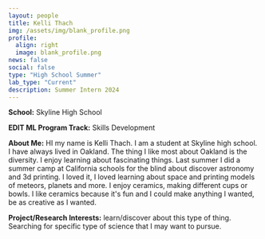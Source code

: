 ```yaml
---
layout: people
title: Kelli Thach
img: /assets/img/blank_profile.png
profile:
  align: right
  image: blank_profile.png
news: false
social: false
type: "High School Summer"
lab_type: "Current"
description: Summer Intern 2024
---
```


**School:** Skyline High School

**EDIT ML Program Track:**
Skills Development

**About Me:**
HI my name is Kelli Thach. I am a student at Skyline high school. I have always lived in Oakland. The thing I like most about Oakland is the diversity. I enjoy learning about fascinating things. Last summer I did a summer camp at California schools for the blind about discover astronomy and 3d printing. I loved it, I loved learning about space and printing models of meteors, planets and more. I enjoy ceramics, making different cups or bowls. I like ceramics because it's fun and I could make anything I wanted, be as creative as I wanted. 

**Project/Research Interests:**
learn/discover about this type of thing. Searching for specific type of science that I may want to pursue. 
    